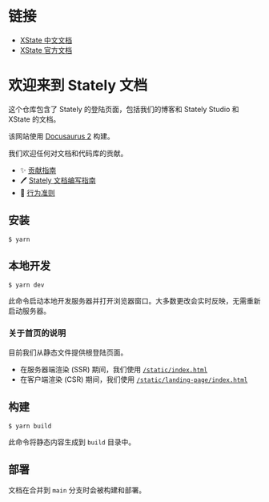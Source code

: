 # 链接

- [XState 中文文档](https://ouweiya.github.io/xstate-zh)
- [XState 官方文档](https://stately.ai)

# 欢迎来到 Stately 文档

这个仓库包含了 Stately 的登陆页面，包括我们的博客和 Stately Studio 和 XState 的文档。

该网站使用 [Docusaurus 2](https://docusaurus.io/) 构建。

我们欢迎任何对文档和代码库的贡献。

- ✨ [贡献指南](https://github.com/statelyai/xstate/blob/main/CONTRIBUTING.md)
- 🖊️ [Stately 文档编写指南](https://github.com/statelyai/docs/wiki)
- 🙋 [行为准则](https://github.com/statelyai/docs/blob/main/CODE_OF_CONDUCT.md)

## 安装

```
$ yarn
```

## 本地开发

```
$ yarn dev
```

此命令启动本地开发服务器并打开浏览器窗口。大多数更改会实时反映，无需重新启动服务器。

### 关于首页的说明

目前我们从静态文件提供根登陆页面。

- 在服务器端渲染 (SSR) 期间，我们使用 [`/static/index.html`](./static/index.html)
- 在客户端渲染 (CSR) 期间，我们使用 [`/static/landing-page/index.html`](./static/landing-page/index.html)

## 构建

```
$ yarn build
```

此命令将静态内容生成到 `build` 目录中。

## 部署

文档在合并到 `main` 分支时会被构建和部署。

